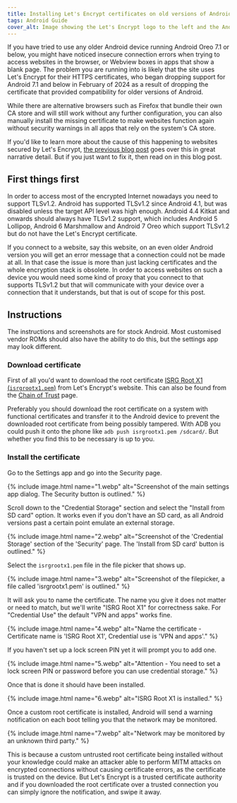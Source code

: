 ```yaml
---
title: Installing Let's Encrypt certificates on old versions of Android
tags: Android Guide
cover_alt: Image showing the Let's Encrypt logo to the left and the Android robot to the right holding a marshmallow (referencing Android 6), the marshmallow has the Let's Encrypt padlock logo edited onto it.
---
```


If you have tried to use any older Android device running Android Oreo 7.1 or below, you might have noticed insecure connection errors when trying to access websites in the browser, or Webview boxes in apps that show a blank page. The problem you are running into is likely that the site uses Let's Encrypt for their HTTPS certificates, who began dropping support for Android 7.1 and below in February of 2024 as a result of dropping the certificate that provided compatibility for older versions of Android.

While there are alternative browsers such as Firefox that bundle their own CA store and will still work without any further configuration, you can also manually install the missing certificate to make websites function again without security warnings in all apps that rely on the system's CA store.

<!--more-->

If you'd like to learn more about the cause of this happening to websites secured by Let's Encrypt, [the previous blog post](/2024/09/16/how-lets-encrypt-almost-killed-one-third-of-android/) goes over this in great narrative detail. But if you just want to fix it, then read on in this blog post.

## First things first
In order to access most of the encrypted Internet nowadays you need to support TLSv1.2. Android has supported TLSv1.2 since Android 4.1, but was disabled unless the target API level was high enough. Android 4.4 Kitkat and onwards should always have TLSv1.2 support, which includes Android 5 Lollipop, Android 6 Marshmallow and Android 7 Oreo which support TLSv1.2 but do not have the Let's Encrypt certificate.

If you connect to a website, say this website, on an even older Android version you will get an error message that a connection could not be made at all. In that case the issue is more than just lacking certificates and the whole encryption stack is obsolete. In order to access websites on such a device you would need some kind of proxy that you connect to that supports TLSv1.2 but that will communicate with your device over a connection that it understands, but that is out of scope for this post.

## Instructions
The instructions and screenshots are for stock Android. Most customised vendor ROMs should also have the ability to do this, but the settings app may look different.

### Download certificate

First of all you'd want to download the root certificate [ISRG Root X1 (`isrgrootx1.pem`)](https://letsencrypt.org/certs/isrgrootx1.pem) from Let's Encrypt's website. This can also be found from the [Chain of Trust](https://letsencrypt.org/certificates/) page.

Preferably you should download the root certificate on a system with functional certificates and transfer it to the Android device to prevent the downloaded root certificate from being possibly tampered. With ADB you could push it onto the phone like `adb push isrgrootx1.pem /sdcard/`. But whether you find this to be necessary is up to you.

### Install the certificate
Go to the Settings app and go into the Security page.

{% include image.html
	name="1.webp"
	alt="Screenshot of the main settings app dialog. The Security button is outlined." %}

Scroll down to the "Credential Storage" section and select the "Install from SD card" option. It works even if you don't have an SD card, as all Android versions past a certain point emulate an external storage.

{% include image.html
	name="2.webp"
	alt="Screenshot of the 'Credential Storage' section of the 'Security' page. The 'Install from SD card' button is outlined." %}

Select the `isrgrootx1.pem` file in the file picker that shows up.

{% include image.html
	name="3.webp"
	alt="Screenshot of the filepicker, a file called 'isrgrootx1.pem' is outlined." %}

It will ask you to name the certificate. The name you give it does not matter or need to match, but we'll write "ISRG Root X1" for correctness sake. For "Credential Use" the default "VPN and apps" works fine.

{% include image.html
	name="4.webp"
	alt="Name the certificate - Certificate name is 'ISRG Root X1', Credential use is 'VPN and apps'." %}

If you haven't set up a lock screen PIN yet it will prompt you to add one.

{% include image.html
	name="5.webp"
	alt="Attention - You need to set a lock screen PIN or password before you can use credential storage." %}

Once that is done it should have been installed.

{% include image.html
	name="6.webp"
	alt="ISRG Root X1 is installed." %}

Once a custom root certificate is installed, Android will send a warning notification on each boot telling you that the network may be monitored.

{% include image.html
	name="7.webp"
	alt="Network may be monitored by an unknown third party." %}

This is because a custom untrusted root certificate being installed without your knowledge could make an attacker able to perform MITM attacks on encrypted connections without causing certificate errors, as the certificate is trusted on the device. But Let's Encrypt is a trusted certificate authority and if you downloaded the root certificate over a trusted connection you can simply ignore the notification, and swipe it away.
